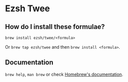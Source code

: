# Ezsh Twee

## How do I install these formulae?
`brew install ezsh/twee/<formula>`

Or `brew tap ezsh/twee` and then `brew install <formula>`.

## Documentation
`brew help`, `man brew` or check [Homebrew's documentation](https://docs.brew.sh).
